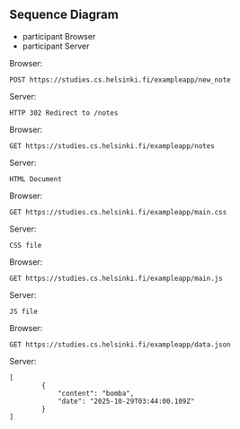 ## Sequence Diagram
* participant Browser
* participant Server


Browser:

```
POST https://studies.cs.helsinki.fi/exampleapp/new_note
```

Server:

```
HTTP 302 Redirect to /notes
```

Browser:

```
GET https://studies.cs.helsinki.fi/exampleapp/notes
```

Server:

```
HTML Document
```

Browser:

```
GET https://studies.cs.helsinki.fi/exampleapp/main.css
```

Server:

```
CSS file
```

Browser:

```
GET https://studies.cs.helsinki.fi/exampleapp/main.js
```

Server:

```
JS file
```
        

Browser:

```
GET https://studies.cs.helsinki.fi/exampleapp/data.json
```

Server:

```
[
        {
            "content": "bomba",
            "date": "2025-10-29T03:44:00.109Z"
        }
]        
```        